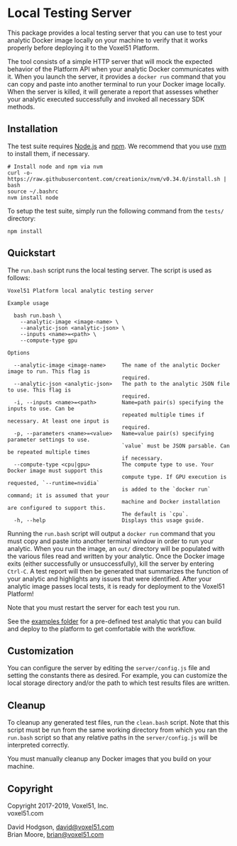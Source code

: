 # Local Testing Server

This package provides a local testing server that you can use to test your
analytic Docker image locally on your machine to verify that it works properly
before deploying it to the Voxel51 Platform.

The tool consists of a simple HTTP server that will mock the expected
behavior of the Platform API when your analytic Docker communicates with it.
When you launch the server, it provides a `docker run` command that you can
copy and paste into another terminal to run your Docker image locally.
When the server is killed, it will generate a report that assesses
whether your analytic executed successfully and invoked all necessary SDK
methods.


## Installation

The test suite requires [Node.js](https://nodejs.org) and
[npm](https://www.npmjs.com). We recommend that you use
[nvm](https://github.com/creationix/nvm) to install them, if necessary.

```shell
# Install node and npm via nvm
curl -o- https://raw.githubusercontent.com/creationix/nvm/v0.34.0/install.sh | bash
source ~/.bashrc
nvm install node
```

To setup the test suite, simply run the following command from the `tests/`
directory:

```shell
npm install
```


## Quickstart

The `run.bash` script runs the local testing server. The script is used as
follows:

```
Voxel51 Platform local analytic testing server

Example usage

  bash run.bash \
    --analytic-image <image-name> \
    --analytic-json <analytic-json> \
    --inputs <name>=<path> \
    --compute-type gpu

Options

  --analytic-image <image-name>     The name of the analytic Docker image to run. This flag is
                                    required.
  --analytic-json <analytic-json>   The path to the analytic JSON file to use. This flag is
                                    required.
  -i, --inputs <name>=<path>        Name=path pair(s) specifying the inputs to use. Can be
                                    repeated multiple times if necessary. At least one input is
                                    required.
  -p, --parameters <name>=<value>   Name=value pair(s) specifying parameter settings to use.
                                    `value` must be JSON parsable. Can be repeated multiple times
                                    if necessary.
  --compute-type <cpu|gpu>          The compute type to use. Your Docker image must support this
                                    compute type. If GPU execution is requested, `--runtime=nvidia`
                                    is added to the `docker run` command; it is assumed that your
                                    machine and Docker installation are configured to support this.
                                    The default is `cpu`.
  -h, --help                        Displays this usage guide.
```

Running the `run.bash` script will output a `docker run` command that you must
copy and paste into another terminal window in order to run your analytic.
When you run the image, an `out/` directory will be populated with the various
files read and written by your analytic. Once the Docker image exits (either
successfully or unsuccessfully), kill the server by entering `Ctrl-C`. A test
report will then be generated that summarizes the function of your analytic and
highlights any issues that were identified. After your analytic image passes
local tests, it is ready for deployment to the Voxel51 Platform!

Note that you must restart the server for each test you run.

See the [examples folder](https://github.com/voxel51/platform-sdk/tree/develop/examples)
for a pre-defined test analytic that you can build and deploy to the platform
to get comfortable with the workflow.


## Customization

You can configure the server by editing the `server/config.js` file and setting
the constants there as desired. For example, you can customize the local
storage directory and/or the path to which test results files are written.


## Cleanup

To cleanup any generated test files, run the `clean.bash` script. Note that
this script must be run from the same working directory from which you ran
the `run.bash` script so that any relative paths in the `server/config.js`
will be interpreted correctly.

You must manually cleanup any Docker images that you build on your machine.


## Copyright

Copyright 2017-2019, Voxel51, Inc.<br>
voxel51.com

David Hodgson, david@voxel51.com<br>
Brian Moore, brian@voxel51.com
